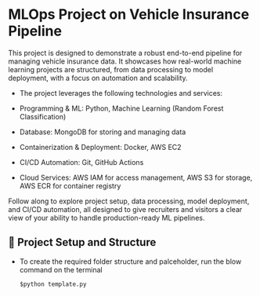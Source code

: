 # MLOps Project on Vehicle Insurance Pipeline
This project is designed to demonstrate a robust end-to-end pipeline for managing vehicle insurance data. It showcases how real-world machine learning projects are structured, from data processing to model deployment, with a focus on automation and scalability.

- The project leverages the following technologies and services:

- Programming & ML: Python, Machine Learning (Random Forest Classification)

- Database: MongoDB for storing and managing data

- Containerization & Deployment: Docker, AWS EC2

- CI/CD Automation: Git, GitHub Actions

- Cloud Services: AWS IAM for access management, AWS S3 for storage, AWS ECR for container registry

Follow along to explore project setup, data processing, model deployment, and CI/CD automation, all designed to give recruiters and visitors a clear view of your ability to handle production-ready ML pipelines.

## 📁 Project Setup and Structure
- To create the required folder structure and palceholder, run the blow command on the terminal
  ```base
  $python template.py
  ```

